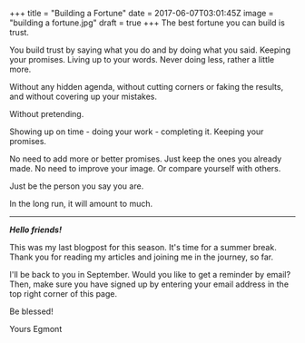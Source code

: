 
+++
title = "Building a Fortune"
date = 2017-06-07T03:01:45Z
image = "building a fortune.jpg"
draft = true
+++
The best fortune you can build is trust.

You build trust by saying what you do and by doing what you said. Keeping your promises. Living up to your words. Never doing less, rather a little more.

Without any hidden agenda, without cutting corners or faking the results, and without covering up your mistakes.

Without pretending.

Showing up on time - doing your work - completing it. Keeping your promises. 

No need to add more or better promises. Just keep the ones you already made.
No need to improve your image. Or compare yourself with others.

Just be the person you say you are.

In the long run, it will amount to much.

---
***Hello friends!***

This was my last blogpost for this season. It's time for a summer break.
Thank you for reading my articles and joining me in the journey, so far.

I'll be back to you in September. Would you like to get a reminder by email? Then, make sure you have signed up by entering your email address in the top right corner of this page.

Be blessed!

Yours
Egmont